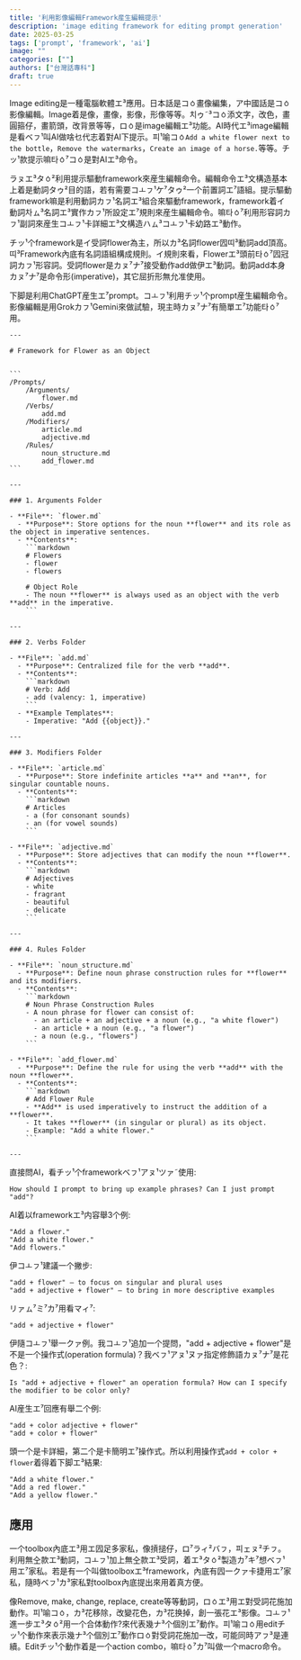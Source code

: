 ```yaml
---
title: '利用影像編輯Framework産生編輯提示'
description: 'image editing framework for editing prompt generation'
date: 2025-03-25
tags: ['prompt', 'framework', 'ai']
image: ""
categories: [""]
authors: ["台灣話專科"]
draft: true
---
```


Image editing是一種電腦軟體エ³應用。日本話是コㆁ畫像編集，ア中國話是コㆁ影像編輯。Image着是像，畫像，影像，形像等等。치ゥ˜³コㆁ添文字，改色，畫圓箍仔，畫箭頭，改背景等等，ロㆁ是image編輯エ³功能。AI時代エ³image編輯是看ベㇷ¹叫AI做啥乜代志着對AI下提示。피¹喻コㆁ`Add a white flower next to the bottle`，`Remove the watermarks`，`Create an image of a horse.`等等。チッ¹款提示嘛타ㆁ⁷コㆁ是對AIエ³命令。

ラㇴエ³タㆁ²利用提示驅動framework來産生編輯命令。編輯命令エ³文構造基本上着是動詞タゥ²目的語，若有需要コㅗㇷ¹ケ⁷タゥ²一个前置詞エ⁷語組。提示驅動framework嘛是利用動詞カㇷ¹名詞エ³組合來驅動framework，framework着イ動詞차ㇺ³名詞エ³實作カㇷ¹所設定エ⁷規則來産生編輯命令。嘛타ㆁ⁷利用形容詞カㇷ¹副詞來産生コㅗㇷ¹卡詳細エ³文構造ハㇺ³コㅗㇷ¹卡幼路エ³動作。

チッ¹个framework是イ受詞flower為主，所以カ³名詞flower囥띠³動詞add頂高。띠³Framework內底有名詞語組構成規則。イ規則來看，Flowerエ³頭前타ㆁ⁷囥冠詞カㇷ¹形容詞。受詞flower是カㇴ⁷ナ⁷接受動作add做伊エ³動詞。動詞add本身カㇴ⁷ナ⁷是命令形(imperative)，其它屈折形無允准使用。

下脚是利用ChatGPT産生エ⁷prompt。コㅗㇷ¹利用チッ¹个prompt産生編輯命令。影像編輯是用Grokカㇷ¹Gemini來做試驗，現主時カㇴ⁷ナ⁷有簡單エ⁷功能타ㆁ⁷用。


````
---

# Framework for Flower as an Object


```
/Prompts/
    /Arguments/
        flower.md
    /Verbs/
        add.md
    /Modifiers/
        article.md
        adjective.md
    /Rules/
        noun_structure.md
        add_flower.md
```

---

### 1. Arguments Folder

- **File**: `flower.md`  
  - **Purpose**: Store options for the noun **flower** and its role as the object in imperative sentences.  
  - **Contents**:  
    ```markdown
    # Flowers
    - flower
    - flowers

    # Object Role
    - The noun **flower** is always used as an object with the verb **add** in the imperative.
    ```

---

### 2. Verbs Folder

- **File**: `add.md`  
  - **Purpose**: Centralized file for the verb **add**.  
  - **Contents**:  
    ```markdown
    # Verb: Add
    - add (valency: 1, imperative)
    ```
  - **Example Templates**:  
    - Imperative: "Add {{object}}."
  
---

### 3. Modifiers Folder

- **File**: `article.md`  
  - **Purpose**: Store indefinite articles **a** and **an**, for singular countable nouns.  
  - **Contents**:  
    ```markdown
    # Articles
    - a (for consonant sounds)
    - an (for vowel sounds)
    ```

- **File**: `adjective.md`  
  - **Purpose**: Store adjectives that can modify the noun **flower**.  
  - **Contents**:  
    ```markdown
    # Adjectives
    - white
    - fragrant
    - beautiful
    - delicate
    ```

---

### 4. Rules Folder

- **File**: `noun_structure.md`  
  - **Purpose**: Define noun phrase construction rules for **flower** and its modifiers.  
  - **Contents**:  
    ```markdown
    # Noun Phrase Construction Rules
    - A noun phrase for flower can consist of:
      - an article + an adjective + a noun (e.g., "a white flower")
      - an article + a noun (e.g., "a flower")
      - a noun (e.g., "flowers")
    ```

- **File**: `add_flower.md`  
  - **Purpose**: Define the rule for using the verb **add** with the noun **flower**.  
  - **Contents**:  
    ```markdown
    # Add Flower Rule
    - **Add** is used imperatively to instruct the addition of a **flower**.
    - It takes **flower** (in singular or plural) as its object.
    - Example: "Add a white flower."
    ```

---
````

直接問AI，看チッ¹个frameworkベㇷ¹アㇴ¹ツァ˜使用:

`How should I prompt to bring up example phrases? Can I just prompt "add"?`

AI着以frameworkエ³内容舉3个例:

```
"Add a flower."
"Add a white flower."
"Add flowers."
```

伊コㅗㇷ¹建議一个撇步:

```
"add + flower" — to focus on singular and plural uses
"add + adjective + flower" — to bring in more descriptive examples
```

リァㇺ⁷ミ⁷カ⁷用看マィ⁷:

`"add + adjective + flower"`

伊隨コㅗㇷ¹舉一クァ例。我コㅗㇷ¹追加一个提問，"add + adjective + flower"是不是一个操作式(operation formula)？我ベㇷ¹アㇴ¹ヌァ指定修飾語カㇴ⁷ナ⁷是花色？:

`Is "add + adjective + flower" an operation formula? How can I specify the modifier to be color only?`

AI産生エ⁷回應有舉二个例:

```
"add + color adjective + flower"
"add + color + flower"
```

頭一个是卡詳細，第二个是卡簡明エ⁷操作式。所以利用操作式`add + color + flower`着得着下脚エ³結果:

```
"Add a white flower."
"Add a red flower."
"Add a yellow flower."
```

## 應用

一个toolbox內底エ³用エ囥足多家私，像摃搥仔，ロ⁷ラィ²バㇷ，피ェㇴ²チㇷ。利用無㒰款エ³動詞，コㅗㇷ¹加上無㒰款エ³受詞，着エ³タㆁ²製造カ⁷キ⁷想ベㇷ¹用エ⁷家私。若是有一个叫做toolboxエ³framework，內底有囥一クァ卡捷用エ⁷家私，隨時ベㇷ¹カ³家私對toolbox內底提出來用着真方便。

像Remove, make, change, replace, create等等動詞，ロㆁエ³用エ對受詞花施加動作。피¹喻コㆁ，カ³花移除，改變花色，カ³花换掉，創一張花エ³影像。コㅗㇷ¹進一步エ³タㆁ²用一个合体動作?來代表幾ナ³个個別エ⁷動作。피¹喻コㆁ用editチッ¹个動作來表示幾ナ³个個別エ⁷動作ロㆁ對受詞花施加一改，可能同時アㇷ³是連續。Editチッ¹个動作着是一个action combo，嘛타ㆁ⁷カ⁷叫做一个macro命令。
